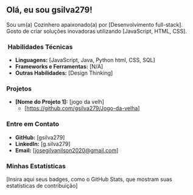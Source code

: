##  Olá, eu sou gsilva279!

Sou um(a) Cozinhero apaixonado(a) por [Desenvolvimento full-stack]. Gosto de criar soluções inovadoras utilizando [JavaScript,  HTML, CSS].

### ️ Habilidades Técnicas

* **Linguagens:** [JavaScript, Java, Python html, CSS, SQL]
* **Frameworks e Ferramentas:** [N/A]
* **Outras Habilidades:** [Design Thinking]

###  Projetos

* **[Nome do Projeto 1]:** [jogo da velh]
  * [https://github.com/gsilva279/Jogo-da-velha]

###  Entre em Contato

* **GitHub:** [gsilva279]
* **LinkedIn:** [g.silva279]
* **Email:** [josegilvanilson2020@gmail.com]

###  Minhas Estatísticas

[Insira aqui seus badges, como o GitHub Stats, que mostram suas estatísticas de contribuição]
